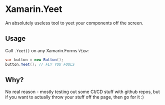 # Xamarin.Yeet
An absolutely useless tool to yeet your components off the screen.

## Usage

Call `.Yeet()` on any Xamarin.Forms `View`:

```csharp
var button = new Button();
button.Yeet(); // FLY YOU FOOLS
```

## Why?

No real reason - mostly testing out some CI/CD stuff with github repos, but if you want to actually throw your stuff off the page, then go for it :)
